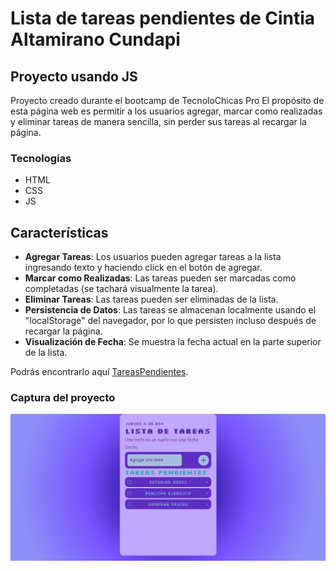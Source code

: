 # Lista de tareas pendientes de Cintia Altamirano Cundapi
## Proyecto usando JS

Proyecto creado durante el bootcamp de TecnoloChicas Pro
El propósito de esta página web es permitir a los usuarios agregar, marcar como realizadas y eliminar tareas de manera sencilla, sin perder sus tareas al recargar la página.



### Tecnologías

* HTML
* CSS
* JS

## Características

- **Agregar Tareas**: Los usuarios pueden agregar tareas a la lista ingresando texto y haciendo click en el botón de agregar.
- **Marcar como Realizadas**: Las tareas pueden ser marcadas como completadas (se tachará visualmente la tarea).
- **Eliminar Tareas**: Las tareas pueden ser eliminadas de la lista.
- **Persistencia de Datos**: Las tareas se almacenan localmente usando el "localStorage" del navegador, por lo que persisten incluso después de recargar la página.
- **Visualización de Fecha**: Se muestra la fecha actual en la parte superior de la lista.

Podrás encontrarlo aquí [TareasPendientes](https://tareas-pendientes-mu.vercel.app/).

### Captura del proyecto
![Captura del proyecto](/assets/capturaLista.jpg)
